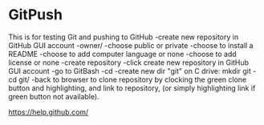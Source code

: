 # GitPush
This is for testing Git and pushing to GitHub
-create new repository in GitHub GUI account
-owner/<new repository name>
-choose public or private
-choose to install a README
-choose to add computer language or none
-choose to add license or none
-create repository
-click create new repository in GitHub GUI account
-go to GitBash
-cd <repo name>
-create new dir "git" on C drive: mkdir git
-cd git/
-back to browser to clone repository by clocking the green clone button and highlighting, and link to repository, (or simply highlighting link if green button not available).


https://help.github.com/
